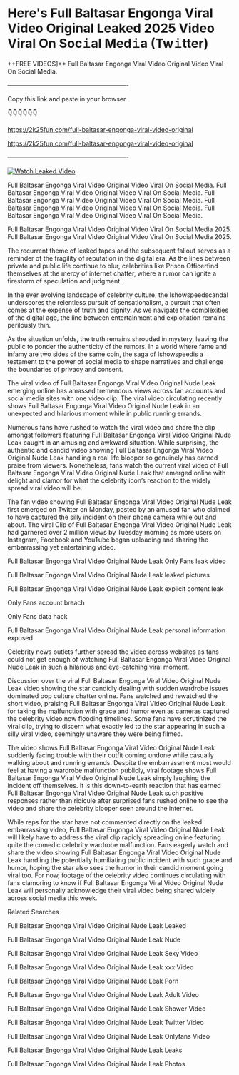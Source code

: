 # Here's Full Baltasar Engonga Viral Video Original Leaked 2025 Video Viral On Soc𝚒al Med𝚒a (Tw𝚒tter)

++FREE VIDEOS]** Full Baltasar Engonga Viral Video Original Video Viral On Social Media.

———————————————————-

Copy this link and paste in your browser.

👇👇👇👇👇👇

https://2k25fun.com/full-baltasar-engonga-viral-video-original

https://2k25fun.com/full-baltasar-engonga-viral-video-original

———————————————————-

[![Watch Leaked Video](https://miro.medium.com/v2/resize:fit:828/format:webp/1*cilzJN44JGOrTw9NJCrNHA.gif "Watch Leaked Video")](https://2k25fun.com/full-baltasar-engonga-viral-video-original)

Full Baltasar Engonga Viral Video Original Video Viral On Social Media. Full Baltasar Engonga Viral Video Original Video Viral On Social Media. Full Baltasar Engonga Viral Video Original Video Viral On Social Media. Full Baltasar Engonga Viral Video Original Video Viral On Social Media. Full Baltasar Engonga Viral Video Original Video Viral On Social Media.

Full Baltasar Engonga Viral Video Original Video Viral On Social Media 2025. Full Baltasar Engonga Viral Video Original Video Viral On Social Media 2025.

The recurrent theme of leaked tapes and the subsequent fallout serves as a reminder of the fragility of reputation in the digital era. As the lines between private and public life continue to blur, celebrities like Prison Officerfind themselves at the mercy of internet chatter, where a rumor can ignite a firestorm of speculation and judgment.

In the ever evolving landscape of celebrity culture, the Ishowspeedscandal underscores the relentless pursuit of sensationalism, a pursuit that often comes at the expense of truth and dignity. As we navigate the complexities of the digital age, the line between entertainment and exploitation remains perilously thin.

As the situation unfolds, the truth remains shrouded in mystery, leaving the public to ponder the authenticity of the rumors. In a world where fame and infamy are two sides of the same coin, the saga of Ishowspeedis a testament to the power of social media to shape narratives and challenge the boundaries of privacy and consent.

The viral video of Full Baltasar Engonga Viral Video Original Nude Leak emerging online has amassed tremendous views across fan accounts and social media sites with one video clip. The viral video circulating recently shows Full Baltasar Engonga Viral Video Original Nude Leak in an unexpected and hilarious moment while in public running errands.

Numerous fans have rushed to watch the viral video and share the clip amongst followers featuring Full Baltasar Engonga Viral Video Original Nude Leak caught in an amusing and awkward situation. While surprising, the authentic and candid video showing Full Baltasar Engonga Viral Video Original Nude Leak handling a real life blooper so genuinely has earned praise from viewers. Nonetheless, fans watch the current viral video of Full Baltasar Engonga Viral Video Original Nude Leak that emerged online with delight and clamor for what the celebrity icon’s reaction to the widely spread viral video will be.

The fan video showing Full Baltasar Engonga Viral Video Original Nude Leak first emerged on Twitter on Monday, posted by an amused fan who claimed to have captured the silly incident on their phone camera while out and about. The viral Clip of Full Baltasar Engonga Viral Video Original Nude Leak had garnered over 2 million views by Tuesday morning as more users on Instagram, Facebook and YouTube began uploading and sharing the embarrassing yet entertaining video.

Full Baltasar Engonga Viral Video Original Nude Leak Only Fans leak video

Full Baltasar Engonga Viral Video Original Nude Leak leaked pictures

Full Baltasar Engonga Viral Video Original Nude Leak explicit content leak

Only Fans account breach

Only Fans data hack

Full Baltasar Engonga Viral Video Original Nude Leak personal information exposed

Celebrity news outlets further spread the video across websites as fans could not get enough of watching Full Baltasar Engonga Viral Video Original Nude Leak in such a hilarious and eye-catching viral moment.

Discussion over the viral Full Baltasar Engonga Viral Video Original Nude Leak video showing the star candidly dealing with sudden wardrobe issues dominated pop culture chatter online. Fans watched and rewatched the short video, praising Full Baltasar Engonga Viral Video Original Nude Leak for taking the malfunction with grace and humor even as cameras captured the celebrity video now flooding timelines. Some fans have scrutinized the viral clip, trying to discern what exactly led to the star appearing in such a silly viral video, seemingly unaware they were being filmed.

The video shows Full Baltasar Engonga Viral Video Original Nude Leak suddenly facing trouble with their outfit coming undone while casually walking about and running errands. Despite the embarrassment most would feel at having a wardrobe malfunction publicly, viral footage shows Full Baltasar Engonga Viral Video Original Nude Leak simply laughing the incident off themselves. It is this down-to-earth reaction that has earned Full Baltasar Engonga Viral Video Original Nude Leak such positive responses rather than ridicule after surprised fans rushed online to see the video and share the celebrity blooper seen around the internet.

While reps for the star have not commented directly on the leaked embarrassing video, Full Baltasar Engonga Viral Video Original Nude Leak will likely have to address the viral clip rapidly spreading online featuring quite the comedic celebrity wardrobe malfunction. Fans eagerly watch and share the video showing Full Baltasar Engonga Viral Video Original Nude Leak handling the potentially humiliating public incident with such grace and humor, hoping the star also sees the humor in their candid moment going viral too. For now, footage of the celebrity video continues circulating with fans clamoring to know if Full Baltasar Engonga Viral Video Original Nude Leak will personally acknowledge their viral video being shared widely across social media this week.

Related Searches

Full Baltasar Engonga Viral Video Original Nude Leak Leaked

Full Baltasar Engonga Viral Video Original Nude Leak Nude

Full Baltasar Engonga Viral Video Original Nude Leak Sexy Video

Full Baltasar Engonga Viral Video Original Nude Leak xxx Video

Full Baltasar Engonga Viral Video Original Nude Leak Porn

Full Baltasar Engonga Viral Video Original Nude Leak Adult Video

Full Baltasar Engonga Viral Video Original Nude Leak Shower Video

Full Baltasar Engonga Viral Video Original Nude Leak Twitter Video

Full Baltasar Engonga Viral Video Original Nude Leak Onlyfans Video

Full Baltasar Engonga Viral Video Original Nude Leak Leaks

Full Baltasar Engonga Viral Video Original Nude Leak Photos